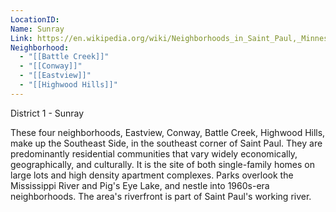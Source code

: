 ```yaml
---
LocationID: 
Name: Sunray
Link: https://en.wikipedia.org/wiki/Neighborhoods_in_Saint_Paul,_Minnesota#District_1_-_Eastview,_Conway,_Battle_Creek,_Highwood_Hills
Neighborhood:
  - "[[Battle Creek]]"
  - "[[Conway]]"
  - "[[Eastview]]"
  - "[[Highwood Hills]]"
---
```


District 1 - Sunray

These four neighborhoods, Eastview, Conway, Battle Creek, Highwood Hills, make up the Southeast Side, in the southeast corner of Saint Paul. They are predominantly residential communities that vary widely economically, geographically, and culturally. It is the site of both single-family homes on large lots and high density apartment complexes. Parks overlook the Mississippi River and Pig's Eye Lake, and nestle into 1960s-era neighborhoods. The area's riverfront is part of Saint Paul's working river. 
